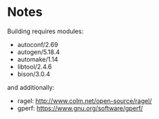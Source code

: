 Notes
=====

Building requires modules:

* autoconf/2.69
* autogen/5.18.4
* automake/1.14
* libtool/2.4.6
* bison/3.0.4

and additionally:

* ragel: http://www.colm.net/open-source/ragel/
* gperf: https://www.gnu.org/software/gperf/

